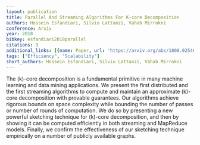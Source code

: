 ```yaml
---
layout: publication
title: Parallel And Streaming Algorithms For K-core Decomposition
authors: Hossein Esfandiari, Silvio Lattanzi, Vahab Mirrokni
conference: Arxiv
year: 2018
bibkey: esfandiari2018parallel
citations: 9
additional_links: [{name: Paper, url: 'https://arxiv.org/abs/1808.02546'}]
tags: ["Efficiency", "Scalability"]
short_authors: Hossein Esfandiari, Silvio Lattanzi, Vahab Mirrokni
---
```

The \(k\)-core decomposition is a fundamental primitive in many machine
learning and data mining applications. We present the first distributed and the
first streaming algorithms to compute and maintain an approximate \(k\)-core
decomposition with provable guarantees. Our algorithms achieve rigorous bounds
on space complexity while bounding the number of passes or number of rounds of
computation. We do so by presenting a new powerful sketching technique for
\(k\)-core decomposition, and then by showing it can be computed efficiently in
both streaming and MapReduce models. Finally, we confirm the effectiveness of
our sketching technique empirically on a number of publicly available graphs.